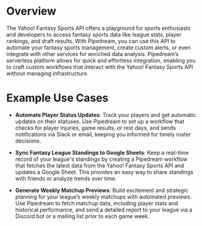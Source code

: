 # Overview

The Yahoo! Fantasy Sports API offers a playground for sports enthusiasts and developers to access fantasy sports data like league stats, player rankings, and draft results. With Pipedream, you can use this API to automate your fantasy sports management, create custom alerts, or even integrate with other services for enriched data analysis. Pipedream’s serverless platform allows for quick and effortless integration, enabling you to craft custom workflows that interact with the Yahoo! Fantasy Sports API without managing infrastructure.

# Example Use Cases

- **Automate Player Status Updates**: Track your players and get automatic updates on their statuses. Use Pipedream to set up a workflow that checks for player injuries, game results, or rest days, and sends notifications via Slack or email, keeping you informed for timely roster decisions.

- **Sync Fantasy League Standings to Google Sheets**: Keep a real-time record of your league's standings by creating a Pipedream workflow that fetches the latest data from the Yahoo! Fantasy Sports API and updates a Google Sheet. This provides an easy way to share standings with friends or analyze trends over time.

- **Generate Weekly Matchup Previews**: Build excitement and strategic planning for your league’s weekly matchups with automated previews. Use Pipedream to fetch matchup data, including player stats and historical performance, and send a detailed report to your league via a Discord bot or a mailing list prior to each game week.
